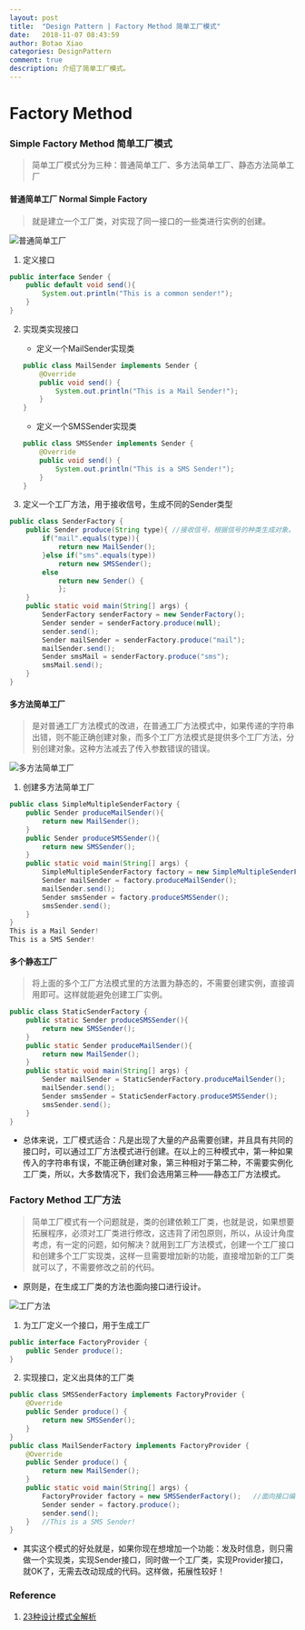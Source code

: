 ```yaml
---
layout: post
title:  "Design Pattern | Factory Method 简单工厂模式"
date:   2018-11-07 08:43:59
author: Botao Xiao
categories: DesignPattern
comment: true
description: 介绍了简单工厂模式。
---
```

# Factory Method

### Simple Factory Method 简单工厂模式
> 简单工厂模式分为三种：普通简单工厂、多方法简单工厂、静态方法简单工厂

#### 普通简单工厂 Normal Simple Factory
> 就是建立一个工厂类，对实现了同一接口的一些类进行实例的创建。

![普通简单工厂](https://i.imgur.com/THK0ggI.png)

1. 定义接口
```Java
public interface Sender {
	public default void send(){
		System.out.println("This is a common sender!");
	}
}
```

2. 实现类实现接口
	* 定义一个MailSender实现类
	```Java
	public class MailSender implements Sender {
		@Override
		public void send() {
			System.out.println("This is a Mail Sender!");
		}
	}
	```

	* 定义一个SMSSender实现类
	```Java
	public class SMSSender implements Sender {
		@Override
		public void send() {
			System.out.println("This is a SMS Sender!");
		}
	}
	```

3. 定义一个工厂方法，用于接收信号，生成不同的Sender类型
```Java
public class SenderFactory {
	public Sender produce(String type){	//接收信号，根据信号的种类生成对象。
		if("mail".equals(type)){
			return new MailSender();
		}else if("sms".equals(type))
			return new SMSSender();
		else
			return new Sender() {
			};
	}
	public static void main(String[] args) {
		SenderFactory senderFactory = new SenderFactory();
		Sender sender = senderFactory.produce(null);
		sender.send();
		Sender mailSender = senderFactory.produce("mail");
		mailSender.send();
		Sender smsMail = senderFactory.produce("sms");
		smsMail.send();
	}
}
```

#### 多方法简单工厂
> 是对普通工厂方法模式的改进，在普通工厂方法模式中，如果传递的字符串出错，则不能正确创建对象，而多个工厂方法模式是提供多个工厂方法，分别创建对象。这种方法减去了传入参数错误的错误。

![多方法简单工厂](https://i.imgur.com/ttOeXYM.png)

1. 创建多方法简单工厂
```Java
public class SimpleMultipleSenderFactory {
	public Sender produceMailSender(){
		return new MailSender();
	}
	public Sender produceSMSSender(){
		return new SMSSender();
	}
	public static void main(String[] args) {
		SimpleMultipleSenderFactory factory = new SimpleMultipleSenderFactory();
		Sender mailSender = factory.produceMailSender();
		mailSender.send();
		Sender smsSender = factory.produceSMSSender();
		smsSender.send();
	}
}
This is a Mail Sender!
This is a SMS Sender!
```

#### 多个静态工厂
> 将上面的多个工厂方法模式里的方法置为静态的，不需要创建实例，直接调用即可。这样就能避免创建工厂实例。

```Java
public class StaticSenderFactory {
	public static Sender produceSMSSender(){
		return new SMSSender();
	}
	public static Sender produceMailSender(){
		return new MailSender();
	}
	public static void main(String[] args) {
		Sender mailSender = StaticSenderFactory.produceMailSender();
		mailSender.send();
		Sender smsSender = StaticSenderFactory.produceSMSSender();
		smsSender.send();
	}
}
```

* 总体来说，工厂模式适合：凡是出现了大量的产品需要创建，并且具有共同的接口时，可以通过工厂方法模式进行创建。在以上的三种模式中，第一种如果传入的字符串有误，不能正确创建对象，第三种相对于第二种，不需要实例化工厂类，所以，大多数情况下，我们会选用第三种——静态工厂方法模式。

### Factory Method 工厂方法
> 简单工厂模式有一个问题就是，类的创建依赖工厂类，也就是说，如果想要拓展程序，必须对工厂类进行修改，这违背了闭包原则，所以，从设计角度考虑，有一定的问题，如何解决？就用到工厂方法模式，创建一个工厂接口和创建多个工厂实现类，这样一旦需要增加新的功能，直接增加新的工厂类就可以了，不需要修改之前的代码。

* 原则是，在生成工厂类的方法也面向接口进行设计。

![工厂方法](https://i.imgur.com/4nEyotp.png)
1. 为工厂定义一个接口，用于生成工厂
```Java
public interface FactoryProvider {
	public Sender produce();
}
```
2. 实现接口，定义出具体的工厂类
```Java
public class SMSSenderFactory implements FactoryProvider {
	@Override
	public Sender produce() {
		return new SMSSender();
	}
}
public class MailSenderFactory implements FactoryProvider {
	@Override
	public Sender produce() {
		return new MailSender();
	}
	public static void main(String[] args) {
		FactoryProvider factory = new SMSSenderFactory();	//面向接口编程，利用多态隐藏了工厂的创建，所以我们可以通过实现接口实现对工厂类的扩展。
		Sender sender = factory.produce();
		sender.send();
	}	//This is a SMS Sender!
}
```

* 其实这个模式的好处就是，如果你现在想增加一个功能：发及时信息，则只需做一个实现类，实现Sender接口，同时做一个工厂类，实现Provider接口，就OK了，无需去改动现成的代码。这样做，拓展性较好！

### Reference
1. [23种设计模式全解析](https://www.cnblogs.com/susanws/p/5510229.html)
